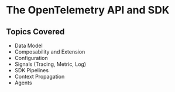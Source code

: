 # The OpenTelemetry API and SDK

## Topics Covered

- Data Model  
- Composability and Extension  
- Configuration  
- Signals (Tracing, Metric, Log)  
- SDK Pipelines  
- Context Propagation  
- Agents
